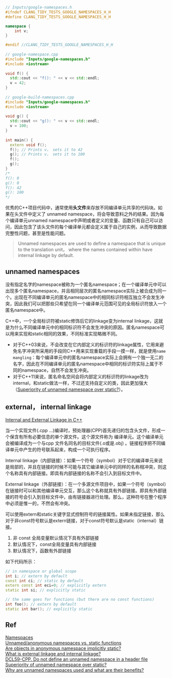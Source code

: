 ```c++
// Inputs/google-namespaces.h
#ifndef CLANG_TIDY_TESTS_GOOGLE_NAMESPACES_H_H
#define CLANG_TIDY_TESTS_GOOGLE_NAMESPACES_H_H

namespace {
    int v;
}

#endif //CLANG_TIDY_TESTS_GOOGLE_NAMESPACES_H_H
 
// google-namespace.cpp
#include "Inputs/google-namespaces.h"
#include <iostream>
 
void f() {
  std::cout << "f(): " << v << std::endl;
  v = 42;
}
 
// google-build-namespaces.cpp
#include "Inputs/google-namespaces.h"
#include <iostream>
 
void g() {
  std::cout << "g(): " << v << std::endl;
  v = 100;
}
 
int main() {
  extern void f();
  f(); // Prints v， sets it to 42
  g(); // Prints v， sets it to 100
  f();
  g();
}
/*
f(): 0
g(): 0
f(): 42
g(): 100
*/
```

优秀的C++项目代码中，通常使用**头文件**来存放不同编译单元共享的代码块。如果在头文件中定义了 unnamed namespace，将会导致意料之外的结果。因为每个编译单元unnamed namespace中声明或者定义的变量、函数只有自己可以访问，因此包含了该头文件的每个编译单元都会定义属于自己的实例，从而导致数据完整性问题，甚至是性能问题。

> Unnamed namespaces are used to define a namespace that is unique to the translation unit， where the names contained within have internal linkage by default.

## unnamed namespaces

没有指定名字的namespace被称为一个匿名namespace；在一个编译单元中可以出现多个匿名namespace，并且相同层次的匿名namespace实际上被合成为同一个。出现在不同编译单元的匿名namespace中的相同标识符相互独立不会发生冲突，因此我们可以把那些只希望在同一个编译单元范围可见的全局标识符放入一个匿名namespace中。

C++中，一个全局标识符被static修饰后它的linkage变为internal linkage，这就是为什么不同编译单元中的相同标识符不会发生冲突的原因。匿名namespace可以用来实现和static相同的效果，不同标准实现略微不同。

* 对于C++03来说，不会改变在它内部定义的标识符的linkage属性，它用来避免名字冲突所采用的手段同C++用来实现重载的手段一摸一样，就是使用`name mangling`：每个编译单元中的匿名namespace实际上会拥有一个独一无二的名字，因此在不同编译单元的匿名namespace中相同的标识符实际上属于不同的namespace，自然不会发生冲突。
* 对于C++11来说，匿名命名空间会将内部定义的标识符的linkage改为internal，和static做法一样，不过还支持自定义的类，因此更加强大（[Superiority of unnamed namespace over static?](https://stackoverflow.com/questions/4422507/superiority-of-unnamed-namespace-over-static)）。

## external， internal linkage

[Internal and External Linkage in C++](http://www.goldsborough.me/c/c++/linker/2016/03/30/19-34-25-internal_and_external_linkage_in_c++/)  

当一个实现文件(.cpp ...)编译时，预处理器(CPP)首先递归的包含头文件，形成一个保含有所有必要信息的单个源文件。这个源文件称为 编译单元。这个编译单元会被编译成为一个与cpp 文件名同名的目标文件(.o或是.obj) 。链接程序把不同编译单元中产生的符号联系起来，构成一个可执行程序。

Internal linkage（内部链接）：如果一个符号（symbol）对于它的编译单元来说是局部的，并且在链接的时候不可能与其它编译单元中的同样的名称相冲突，则这个名称具有内部链接。即具有内部链接的名称不会引入到目标文件中。

External linkage（外部链接）：在一个多源文件项目中，如果一个符号（symbol）在链接时可以和其他编译单元交互，那么这个名称就具有外部链接。即具有外部链接的符号会引入到目标文件中，由有链接器进行处理。那么，这种符号在整个程序中必须是惟一的，不然会有冲突。

可以使用extern和static关键字显式控制符号的链接属性。如果未指定链接，那么对于非const符号默认是extern链接，对于const符号默认是static（internal）链接。

1. 非 const 全局变量默认情况下具有外部链接
2. 默认情况下，const全局变量具有内部链接
3. 默认情况下，函数有外部链接

如下代码所示：

```c++
// in namespace or global scope
int i; // extern by default
const int ci; // static by default
extern const int eci=0; // explicitly extern
static int si; // explicitly static

// the same goes for functions (but there are no const functions)
int foo(); // extern by default
static int bar(); // explicitly static 
```

## Ref

[Namespaces](https://google.github.io/styleguide/cppguide.html#Namespaces)  
[Unnamed/anonymous namespaces vs. static functions](https://stackoverflow.com/questions/154469/unnamed-anonymous-namespaces-vs-static-functions)   
[Are objects in anonymous namespace implicitly static?](https://stackoverflow.com/questions/13396748/are-objects-in-anonymous-namespace-implicitly-static)    
[What is external linkage and internal linkage?](https://stackoverflow.com/questions/1358400/what-is-external-linkage-and-internal-linkage)  
[DCL59-CPP. Do not define an unnamed namespace in a header file](https://www.securecoding.cert.org/confluence/display/cplusplus/DCL59-CPP.+Do+not+define+an+unnamed+namespace+in+a+header+file)  
[Superiority of unnamed namespace over static?](https://stackoverflow.com/questions/4422507/superiority-of-unnamed-namespace-over-static)  
[Why are unnamed namespaces used and what are their benefits?](https://stackoverflow.com/questions/357404/why-are-unnamed-namespaces-used-and-what-are-their-benefits)  

